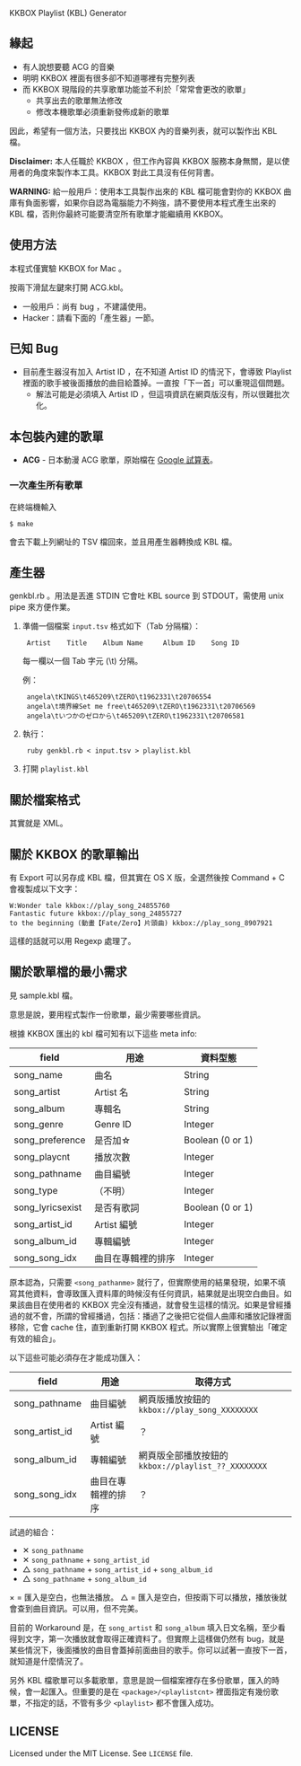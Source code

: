 KKBOX Playlist (KBL) Generator

## 緣起

* 有人說想要聽 ACG 的音樂
* 明明 KKBOX 裡面有很多卻不知道哪裡有完整列表
* 而 KKBOX 現階段的共享歌單功能並不利於「常常會更改的歌單」
  * 共享出去的歌單無法修改
  * 修改本機歌單必須重新發佈成新的歌單

因此，希望有一個方法，只要找出 KKBOX 內的音樂列表，就可以製作出 KBL 檔。

**Disclaimer:** 本人任職於 KKBOX ，但工作內容與 KKBOX 服務本身無關，是以使用者的角度來製作本工具。KKBOX 對此工具沒有任何背書。

**WARNING:** 給一般用戶：使用本工具製作出來的 KBL 檔可能會對你的 KKBOX 曲庫有負面影響，如果你自認為電腦能力不夠強，請不要使用本程式產生出來的 KBL 檔，否則你最終可能要清空所有歌單才能繼續用 KKBOX。

## 使用方法

本程式僅實驗 KKBOX for Mac 。

按兩下滑鼠左鍵來打開 ACG.kbl。

* 一般用戶：尚有 bug ，不建議使用。
* Hacker：請看下面的「產生器」一節。

## 已知 Bug

* 目前產生器沒有加入 Artist ID ，在不知道 Artist ID 的情況下，會導致 Playlist 裡面的歌手被後面播放的曲目給蓋掉。一直按「下一首」可以重現這個問題。
  * 解法可能是必須填入 Artist ID ，但這項資訊在網頁版沒有，所以很難批次化。

## 本包裝內建的歌單

* **ACG** - 日本動漫 ACG 歌單，原始檔在 [Google 試算表](https://docs.google.com/spreadsheets/d/1h_x3L9_LTKC2GCYo_nkjZvLlzpsWwMSzKjZqzCRsHWs)。

### 一次產生所有歌單

在終端機輸入

    $ make

會去下載上列網址的 TSV 檔回來，並且用產生器轉換成 KBL 檔。

## 產生器

genkbl.rb 。用法是丟進 STDIN 它會吐 KBL source 到 STDOUT，需使用 unix pipe 來方便作業。

1. 準備一個檔案 `input.tsv` 格式如下（Tab 分隔檔）：

        Artist    Title    Album Name     Album ID    Song ID

    每一欄以一個 Tab 字元 (\t) 分隔。

    例：

        angela\tKINGS\t465209\tZERO\t1962331\t20706554
        angela\t境界線Set me free\t465209\tZERO\t1962331\t20706569
        angela\tいつかのゼロから\t465209\tZERO\t1962331\t20706581

2. 執行：

        ruby genkbl.rb < input.tsv > playlist.kbl

3. 打開 `playlist.kbl`

## 關於檔案格式

其實就是 XML。

## 關於 KKBOX 的歌單輸出

有 Export 可以另存成 KBL 檔，但其實在 OS X 版，全選然後按 Command + C 會複製成以下文字：

    W:Wonder tale kkbox://play_song_24855760
    Fantastic future kkbox://play_song_24855727
    to the beginning (動畫【Fate/Zero】片頭曲) kkbox://play_song_8907921

這樣的話就可以用 Regexp 處理了。

## 關於歌單檔的最小需求

見 sample.kbl 檔。

意思是說，要用程式製作一份歌單，最少需要哪些資訊。

根據 KKBOX 匯出的 kbl 檔可知有以下這些 meta info:

| field | 用途 | 資料型態 |
|-------|-----|---------|
| song_name | 曲名 | String |
| song_artist | Artist 名 | String |
| song_album | 專輯名 | String |
| song_genre | Genre ID | Integer |
| song_preference | 是否加☆ | Boolean (0 or 1) |
| song_playcnt | 播放次數 | Integer |
| song_pathname | 曲目編號 | Integer |
| song_type | （不明） | Integer |
| song_lyricsexist | 是否有歌詞 | Boolean (0 or 1) |
| song_artist_id | Artist 編號 | Integer |
| song_album_id | 專輯編號 | Integer |
| song_song_idx | 曲目在專輯裡的排序 | Integer |

原本認為，只需要 `<song_pathanme>` 就行了，但實際使用的結果發現，如果不填寫其他資料，會導致匯入資料庫的時候沒有任何資訊，結果就是出現空白曲目。如果該曲目在使用者的 KKBOX 完全沒有播過，就會發生這樣的情況。如果是曾經播過的就不會，所謂的曾經播過，包括：播過了之後把它從個人曲庫和播放記錄裡面移除，它會 cache 住，直到重新打開 KKBOX 程式。所以實際上很實驗出「確定有效的組合」。

以下這些可能必須存在才能成功匯入：

| field | 用途 | 取得方式 |
|-------|-----|---------|
| song_pathname | 曲目編號 | 網頁版播放按鈕的 `kkbox://play_song_XXXXXXXX` |
| song_artist_id | Artist 編號 | ？ |
| song_album_id | 專輯編號 | 網頁版全部播放按鈕的 `kkbox://playlist_??_XXXXXXXX`  |
| song_song_idx | 曲目在專輯裡的排序 | ？ |

試過的組合：

* ✕ `song_pathname`
* ✕ `song_pathname` + `song_artist_id`
* △ `song_pathname` + `song_artist_id` + `song_album_id`
* △ `song_pathname` + `song_album_id`

× = 匯入是空白，也無法播放。
△ = 匯入是空白，但按兩下可以播放，播放後就會查到曲目資訊。可以用，但不完美。

目前的 Workaround 是，在 `song_artist` 和 `song_album` 填入日文名稱，至少看得到文字，第一次播放就會取得正確資料了。但實際上這樣做仍然有 bug，就是某些情況下，後面播放的曲目會蓋掉前面曲目的歌手。你可以試著一直按下一首，就知道是什麼情況了。

另外 KBL 檔歌單可以多載歌單，意思是說一個檔案裡存在多份歌單，匯入的時候，會一起匯入。但重要的是在 `<package>/<playlistcnt>` 裡面指定有幾份歌單，不指定的話，不管有多少 `<playlist>` 都不會匯入成功。

## LICENSE

Licensed under the MIT License. See `LICENSE` file.
